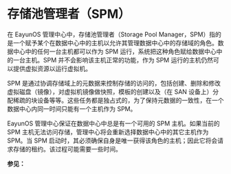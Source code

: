 # 存储池管理者（SPM）

在 EayunOS 管理中心中，存储池管理者（Storage Pool
Manager，SPM）指的是一个赋予某个在数据中心中的主机以允许其管理数据中心中的存储域的角色。数据中心中的任何一台主机都可以作为
SPM 运行，系统把这种角色赋给数据中心中的一台主机。SPM
并不会影响该主机正常的功能，作为 SPM
运行的主机仍然可以提供虚拟资源以运行虚拟机。

SPM
是通过协调存储域上的元数据来控制存储的访问的，包括创建、删除和修改虚拟磁盘（镜像），对虚拟机镜像做快照，模板的创建以及（在  SAN
设备上）分配稀疏的块设备等等。这些任务都是独占式的，为了保持元数据的一致性，在一个数据中心内同一时间只能有一个主机作为
SPM。

EayunOS 管理中心保证在数据中心中总是有一个可用的 SPM 主机。如果当前的 SPM
主机无法访问存储，管理中心将会重新选择数据中心中的其它主机作为 SPM。当
SPM
启动时，其必须确保自身是唯一获得该角色的主机；因此它将会请求存储的租约。该过程可能需要一些时间。

**参见：**



